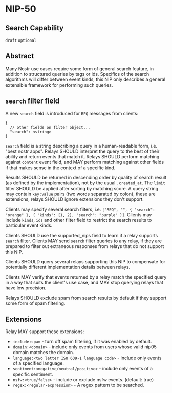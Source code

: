 NIP-50
======

Search Capability
-----------------

`draft` `optional`

## Abstract

Many Nostr use cases require some form of general search feature, in addition to structured queries by tags or ids. 
Specifics of the search algorithms will differ between event kinds, this NIP only describes a general 
extensible framework for performing such queries.

## `search` filter field 

A new `search` field is introduced for `REQ` messages from clients:
```jsonc
{
  // other fields on filter object...
  "search": <string>
}
```
`search` field is a string describing a query in a human-readable form, i.e. "best nostr apps". 
Relays SHOULD interpret the query to the best of their ability and return events that match it. 
Relays SHOULD perform matching against `content` event field, and MAY perform
matching against other fields if that makes sense in the context of a specific kind. 

Results SHOULD be returned in descending order by quality of search result (as defined by the implementation),
not by the usual `.created_at`. The `limit` filter SHOULD be applied after sorting by matching score.
A query string may contain `key:value` pairs (two words separated by colon), these are extensions, relays SHOULD ignore 
extensions they don't support.

Clients may specify several search filters, i.e. `["REQ", "", { "search": "orange" }, { "kinds": [1, 2], "search": "purple" }]`. Clients may 
include `kinds`, `ids` and other filter field to restrict the search results to particular event kinds.

Clients SHOULD use the supported_nips field to learn if a relay supports `search` filter. Clients MAY send `search` 
filter queries to any relay, if they are prepared to filter out extraneous responses from relays that do not support this NIP.

Clients SHOULD query several relays supporting this NIP to compensate for potentially different 
implementation details between relays.

Clients MAY verify that events returned by a relay match the specified query in a way that suits the
client's use case, and MAY stop querying relays that have low precision.

Relays SHOULD exclude spam from search results by default if they support some form of spam filtering.

## Extensions

Relay MAY support these extensions:
- `include:spam` - turn off spam filtering, if it was enabled by default.
- `domain:<domain>` - include only events from users whose valid nip05 domain matches the domain.
- `language:<two letter ISO 639-1 language code>` - include only events of a specified language.
- `sentiment:<negative/neutral/positive>` - include only events of a specific sentiment.
- `nsfw:<true/false>` - include or exclude nsfw events. (default: true)
- `regex:<regular-expression>` - A regex pattern to be searched.
